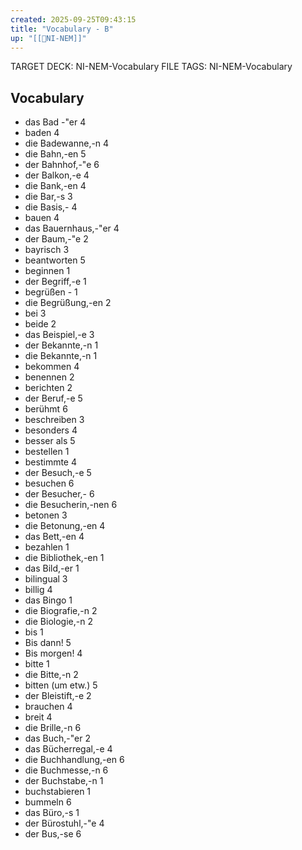 ```yaml
---
created: 2025-09-25T09:43:15
title: "Vocabulary - B"
up: "[[📖NI-NEM]]"
---
```


TARGET DECK: NI-NEM-Vocabulary
FILE TAGS: NI-NEM-Vocabulary

## Vocabulary

- das Bad -"er 4
- baden 4
- die Badewanne,-n 4
- die Bahn,-en 5
- der Bahnhof,-"e 6
- der Balkon,-e 4
- die Bank,-en 4
- die Bar,-s 3
- die Basis,- 4
- bauen 4
- das Bauernhaus,-"er 4
- der Baum,-"e 2
- bayrisch 3
- beantworten 5
- beginnen 1
- der Begriff,-e 1
- begrüßen - 1
- die Begrüßung,-en 2
- bei 3
- beide 2
- das Beispiel,-e 3
- der Bekannte,-n 1
- die Bekannte,-n 1
- bekommen 4
- benennen 2
- berichten 2
- der Beruf,-e 5
- berühmt 6
- beschreiben 3
- besonders 4
- besser als 5
- bestellen 1
- bestimmte 4
- der Besuch,-e 5
- besuchen 6
- der Besucher,- 6
- die Besucherin,-nen 6
- betonen 3
- die Betonung,-en 4
- das Bett,-en 4
- bezahlen 1
- die Bibliothek,-en 1
- das Bild,-er 1
- bilingual 3
- billig 4
- das Bingo 1
- die Biografie,-n 2
- die Biologie,-n 2
- bis 1
- Bis dann! 5
- Bis morgen! 4
- bitte 1
- die Bitte,-n 2
- bitten (um etw.) 5
- der Bleistift,-e 2
- brauchen 4
- breit 4
- die Brille,-n 6
- das Buch,-"er 2
- das Bücherregal,-e 4
- die Buchhandlung,-en 6
- die Buchmesse,-n 6
- der Buchstabe,-n 1
- buchstabieren 1
- bummeln 6
- das Büro,-s 1
- der Bürostuhl,-"e 4
- der Bus,-se 6
